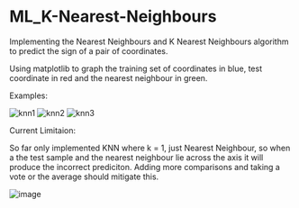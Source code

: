 # ML_K-Nearest-Neighbours
Implementing the Nearest Neighbours and K Nearest Neighbours algorithm to predict the sign of a pair of coordinates. 

Using matplotlib to graph the training set of coordinates in blue, test coordinate in red and the nearest neighbour in green.

Examples:

![knn1](https://user-images.githubusercontent.com/49439911/135135731-f72d7a23-f361-44b1-a1ad-9b4b77e00164.png)
![knn2](https://user-images.githubusercontent.com/49439911/135135787-7095c849-6c7f-48f8-93e3-d04b117647ef.png)
![knn3](https://user-images.githubusercontent.com/49439911/135135793-eb48e7f7-c052-453e-9055-0cf577b99713.png)

Current Limitaion:

So far only implemented KNN where k = 1, just Nearest Neighbour, so when a the test sample and the nearest neighbour lie across the axis it will produce the incorrect prediciton. Adding more comparisons and taking a vote or the average should mitigate this.

![image](https://user-images.githubusercontent.com/49439911/135136060-eddad1c1-f89d-4d0f-8ccf-424b69be2ee3.png)

